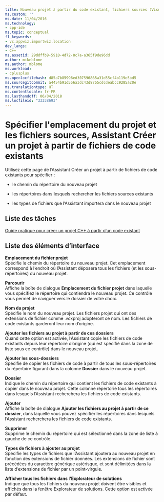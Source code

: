 ```yaml
---
title: Nouveau projet à partir du code existant, fichiers sources (Visual C++) | Microsoft Docs
ms.custom: ''
ms.date: 11/04/2016
ms.technology:
- cpp-ide
ms.topic: conceptual
f1_keywords:
- vc.appwiz.importwiz.location
dev_langs:
- C++
ms.assetid: 29ddffb9-5918-4d72-8c7a-a365f9de96dd
author: mikeblome
ms.author: mblome
ms.workload:
- cplusplus
ms.openlocfilehash: d85a7b85996ed307596865a31d55cf4b119e5bd5
ms.sourcegitcommit: a4454b91d556a3dc43d8755cdcdeabcc9285a20e
ms.translationtype: HT
ms.contentlocale: fr-FR
ms.lasthandoff: 06/04/2018
ms.locfileid: "33338693"
---
```

# <a name="specify-project-location-and-source-files-create-new-project-from-existing-code-files-wizard"></a>Spécifier l'emplacement du projet et les fichiers sources, Assistant Créer un projet à partir de fichiers de code existants
Utilisez cette page de l’Assistant Créer un projet à partir de fichiers de code existants pour spécifier :  
  
-   le chemin du répertoire du nouveau projet  
  
-   les répertoires dans lesquels rechercher les fichiers sources existants  
  
-   les types de fichiers que l’Assistant importera dans le nouveau projet  
  
## <a name="task-list"></a>Liste des tâches  
 [Guide pratique pour créer un projet C++ à partir d’un code existant](../ide/how-to-create-a-cpp-project-from-existing-code.md)  
  
## <a name="uielement-list"></a>Liste des éléments d’interface  
 **Emplacement du fichier projet**  
 Spécifie le chemin du répertoire du nouveau projet. Cet emplacement correspond à l’endroit où l’Assistant déposera tous les fichiers (et les sous-répertoires) du nouveau projet.  
  
 **Parcourir**  
 Affiche la boîte de dialogue **Emplacement du fichier projet** dans laquelle vous spécifiez le répertoire qui contiendra le nouveau projet. Ce contrôle vous permet de naviguer vers le dossier de votre choix.  
  
 **Nom du projet**  
 Spécifie le nom du nouveau projet. Les fichiers projet qui ont des extensions de fichier comme .vcxproj adopteront ce nom. Les fichiers de code existants garderont leur nom d’origine.  
  
 **Ajouter les fichiers au projet à partir de ces dossiers**  
 Quand cette option est activée, l’Assistant copie les fichiers de code existants depuis leur répertoire d’origine (qui est spécifié dans la zone de liste sous ce contrôle) dans le nouveau projet.  
  
 **Ajouter les sous-dossiers**  
 Spécifie de copier les fichiers de code à partir de tous les sous-répertoires du répertoire figurant dans la colonne **Dossier** dans le nouveau projet.  
  
 **Dossier**  
 Indique le chemin du répertoire qui contient les fichiers de code existants à copier dans le nouveau projet. Cette colonne répertorie tous les répertoires dans lesquels l’Assistant recherchera les fichiers de code existants.  
  
 **Ajouter**  
 Affiche la boîte de dialogue **Ajouter les fichiers au projet à partir de ce dossier**, dans laquelle vous pouvez spécifier les répertoires dans lesquels l’Assistant recherchera les fichiers de code existants.  
  
 **Supprimer**  
 Supprime le chemin du répertoire qui est sélectionné dans la zone de liste à gauche de ce contrôle.  
  
 **Types de fichiers à ajouter au projet**  
 Spécifie les types de fichiers que l’Assistant ajoutera au nouveau projet en fonction des extensions de fichier données. Les extensions de fichier sont précédées du caractère générique astérisque, et sont délimitées dans la liste d’extensions de fichier par un point-virgule.  
  
 **Afficher tous les fichiers dans l’Explorateur de solutions**  
 Indique que tous les fichiers du nouveau projet doivent être visibles et affichés dans la fenêtre Explorateur de solutions. Cette option est activée par défaut.